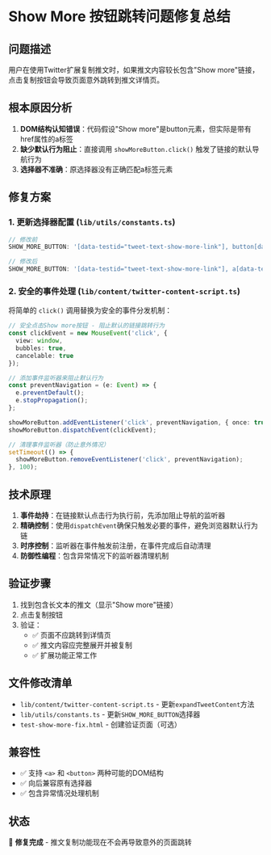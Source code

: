 # Show More 按钮跳转问题修复总结

## 问题描述

用户在使用Twitter扩展复制推文时，如果推文内容较长包含"Show more"链接，点击复制按钮会导致页面意外跳转到推文详情页。

## 根本原因分析

1. **DOM结构认知错误**：代码假设"Show more"是button元素，但实际是带有href属性的a标签
2. **缺少默认行为阻止**：直接调用 `showMoreButton.click()` 触发了链接的默认导航行为  
3. **选择器不准确**：原选择器没有正确匹配a标签元素

## 修复方案

### 1. 更新选择器配置 (`lib/utils/constants.ts`)

```typescript
// 修改前
SHOW_MORE_BUTTON: '[data-testid="tweet-text-show-more-link"], button[data-testid="tweet-text-show-more-link"]',

// 修改后  
SHOW_MORE_BUTTON: '[data-testid="tweet-text-show-more-link"], a[data-testid="tweet-text-show-more-link"], button[data-testid="tweet-text-show-more-link"]',
```

### 2. 安全的事件处理 (`lib/content/twitter-content-script.ts`)

将简单的 `click()` 调用替换为安全的事件分发机制：

```typescript
// 安全点击Show more按钮 - 阻止默认的链接跳转行为
const clickEvent = new MouseEvent('click', {
  view: window,
  bubbles: true,
  cancelable: true
});

// 添加事件监听器来阻止默认行为
const preventNavigation = (e: Event) => {
  e.preventDefault();
  e.stopPropagation();
};

showMoreButton.addEventListener('click', preventNavigation, { once: true });
showMoreButton.dispatchEvent(clickEvent);

// 清理事件监听器（防止意外情况）
setTimeout(() => {
  showMoreButton.removeEventListener('click', preventNavigation);
}, 100);
```

## 技术原理

1. **事件劫持**：在链接默认点击行为执行前，先添加阻止导航的监听器
2. **精确控制**：使用`dispatchEvent`确保只触发必要的事件，避免浏览器默认行为链
3. **时序控制**：监听器在事件触发前注册，在事件完成后自动清理
4. **防御性编程**：包含异常情况下的监听器清理机制

## 验证步骤

1. 找到包含长文本的推文（显示"Show more"链接）
2. 点击复制按钮
3. 验证：
   - ✅ 页面不应跳转到详情页
   - ✅ 推文内容应完整展开并被复制
   - ✅ 扩展功能正常工作

## 文件修改清单

- `lib/content/twitter-content-script.ts` - 更新`expandTweetContent`方法
- `lib/utils/constants.ts` - 更新`SHOW_MORE_BUTTON`选择器
- `test-show-more-fix.html` - 创建验证页面（可选）

## 兼容性

- ✅ 支持 `<a>` 和 `<button>` 两种可能的DOM结构
- ✅ 向后兼容原有选择器
- ✅ 包含异常情况处理机制

## 状态

🎉 **修复完成** - 推文复制功能现在不会再导致意外的页面跳转